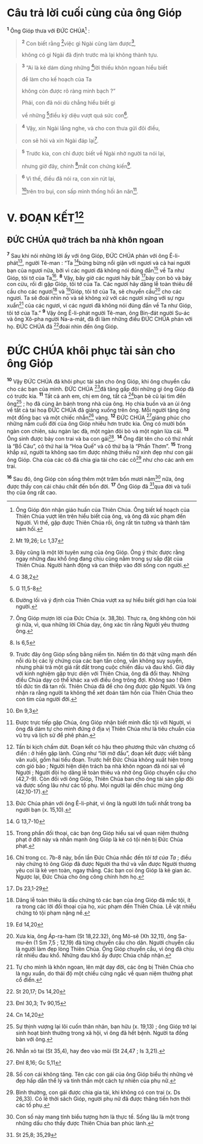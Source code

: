 # Câu trả lời cuối cùng của ông Gióp
<sup><b>1</b></sup> Ông Gióp thưa với ĐỨC CHÚA[^1] :


> <sup><b>2</b></sup> Con biết rằng [^1*]việc gì Ngài cũng làm được[^2],
> 
> không có gì Ngài đã định trước mà lại không thành tựu.
>


> <sup><b>3</b></sup> “Ai là kẻ dám dùng những [^2*]lời thiếu khôn ngoan hiểu biết
> 
> để làm cho kế hoạch của Ta
> 
> không còn được rõ ràng minh bạch ?”
> 
> Phải, con đã nói dù chẳng hiểu biết gì
> 
> về những [^3*]điều kỳ diệu vượt quá sức con[^3].
>


> <sup><b>4</b></sup> Vậy, xin Ngài lắng nghe, và cho con thưa gửi đôi điều,
> 
> con sẽ hỏi và xin Ngài đáp lại[^4].
>


> <sup><b>5</b></sup> Trước kia, con chỉ được biết về Ngài nhờ người ta nói lại,
> 
> nhưng giờ đây, chính [^4*]mắt con chứng kiến[^5].
>


> <sup><b>6</b></sup> Vì thế, điều đã nói ra, con xin rút lại,
> 
> [^5*]trên tro bụi, con sấp mình thống hối ăn năn[^6].
>

# V. ĐOẠN KẾT[^7]
## ĐỨC CHÚA quở trách ba nhà khôn ngoan
<sup><b>7</b></sup> Sau khi nói những lời ấy với ông Gióp, ĐỨC CHÚA phán với ông Ê-li-phát[^8], người Tê-man : “Ta [^6*]bừng bừng nổi giận với ngươi và cả hai người bạn của ngươi nữa, bởi vì các ngươi đã không nói đúng đắn[^9] về Ta như Gióp, tôi tớ của Ta[^10]. <sup><b>8</b></sup> Vậy, bây giờ các ngươi hãy bắt [^7*]bảy con bò và bảy con cừu, rồi đi gặp Gióp, tôi tớ của Ta. Các ngươi hãy dâng lễ toàn thiêu để cầu cho các ngươi[^11] và [^8*]Gióp, tôi tớ của Ta, sẽ chuyển cầu[^12] cho các ngươi. Ta sẽ đoái nhìn nó và sẽ không xử với các ngươi xứng với sự ngu xuẩn[^13] của các ngươi, vì các ngươi đã không nói đúng đắn về Ta như Gióp, tôi tớ của Ta.” <sup><b>9</b></sup> Vậy ông Ê-li-phát người Tê-man, ông Bin-đát người Su-ác và ông Xô-pha người Na-a-mát, đã đi làm những điều ĐỨC CHÚA phán với họ. ĐỨC CHÚA đã [^9*]đoái nhìn đến ông Gióp.

# ĐỨC CHÚA khôi phục tài sản cho ông Gióp
<sup><b>10</b></sup> Vậy ĐỨC CHÚA đã khôi phục tài sản cho ông Gióp, khi ông chuyển cầu cho các bạn của mình. ĐỨC CHÚA [^10*]đã tăng gấp đôi những gì ông Gióp đã có trước kia. <sup><b>11</b></sup> Tất cả anh em, chị em ông, tất cả [^11*]bạn bè cũ lại tìm đến ông[^14] ; họ đã cùng ăn bánh trong nhà của ông. Họ chia buồn và an ủi ông về tất cả tai hoạ ĐỨC CHÚA đã giáng xuống trên ông. Mỗi người tặng ông một đồng bạc và một chiếc nhẫn[^15] vàng. <sup><b>12</b></sup> ĐỨC CHÚA [^12*]giáng phúc cho những năm cuối đời của ông Gióp nhiều hơn trước kia. Ông có mười bốn ngàn con chiên, sáu ngàn lạc đà, một ngàn đôi bò và một ngàn lừa cái. <sup><b>13</b></sup> Ông sinh được bảy con trai và ba con gái[^16]. <sup><b>14</b></sup> Ông đặt tên cho cô thứ nhất là “Bồ Câu”, cô thứ hai là “Hoa Quế” và cô thứ ba là “Phấn Thơm”. <sup><b>15</b></sup> Trong khắp xứ, người ta không sao tìm được những thiếu nữ xinh đẹp như con gái ông Gióp. Cha của các cô đã chia gia tài cho các cô[^17] như cho các anh em trai.

<sup><b>16</b></sup> Sau đó, ông Gióp còn sống thêm một trăm bốn mươi năm[^18] nữa, ông được thấy con cái cháu chắt đến bốn đời. <sup><b>17</b></sup> Ông Gióp đã [^13*]qua đời và tuổi thọ của ông rất cao.

[^1]: Ông Gióp đón nhận giáo huấn của Thiên Chúa. Ông biết kế hoạch của Thiên Chúa vượt lên trên hiểu biết của ông, và ông đã xúc phạm đến Người. Vì thế, gặp được Thiên Chúa rồi, ông rất tin tưởng và thành tâm sám hối.
[^2]: Đây cũng là một lời tuyên xưng của ông Gióp. Ông ý thức được rằng ngay những đau khổ ông đang chịu cũng nằm trong sự sắp đặt của Thiên Chúa. Người hành động và can thiệp vào đời sống con người.
[^3]: Đường lối và ý định của Thiên Chúa vượt xa sự hiểu biết giới hạn của loài người.
[^4]: Ông Gióp mượn lời của Đức Chúa (x. 38,3b). Thực ra, ông không còn hỏi gì nữa, vì, qua những lời Chúa dạy, ông xác tín rằng Người yêu thương ông.
[^5]: Trước đây ông Gióp sống bằng niềm tin. Niềm tin đó thật vững mạnh đến nỗi dù bị các lý chứng của các bạn tấn công, vẫn không suy suyển, nhưng phải trả một giá rất đắt trong cuộc chiến đấu và đau khổ. Giờ đây với kinh nghiệm gặp trực diện với Thiên Chúa, ông đã đổi thay. Những điều Chúa dạy có thể khác xa với điều ông trông đợi. Không sao ! Đêm tối đức tin đã tan rồi. Thiên Chúa đã để cho ông được gặp Người. Và ông nhận ra rằng người ta không thể xét đoán tâm hồn của Thiên Chúa theo con tim của người đời.
[^6]: Được trực tiếp gặp Chúa, ông Gióp nhận biết mình đắc tội với Người, vì ông đã dám tự cho mình đứng ở địa vị Thiên Chúa như là tiêu chuẩn của vũ trụ và lịch sử để phê phán.
[^7]: Tấn bi kịch chấm dứt. Đoạn kết có hậu theo phương thức văn chương cổ điển : ở hiền gặp lành. Cũng như “lời mở đầu”, đoạn kết được viết bằng văn xuôi, gồm hai tiểu đoạn. Trước hết Đức Chúa không xuất hiện trong cơn gió bão ; Người hiện diện trách ba nhà khôn ngoan đã nói sai về Người ; Người đòi họ dâng lễ toàn thiêu và nhờ ông Gióp chuyển cầu cho (42,7-9). Còn đối với ông Gióp, Thiên Chúa ban cho ông tài sản gấp đôi và được sống lâu như các tổ phụ. Mọi người lại đến chúc mừng ông (42,10-17).
[^8]: Đức Chúa phán với ông Ê-li-phát, vì ông là người lớn tuổi nhất trong ba người bạn (x. 15,10).
[^9]: Trong phần đối thoại, các bạn ông Gióp hiểu sai về quan niệm thưởng phạt ở đời này và nhấn mạnh ông Gióp là kẻ có tội nên bị Đức Chúa phạt.
[^10]: Chỉ trong cc. 7b-8 này, bốn lần Đức Chúa nhắc đến <i>tôi tớ của Ta</i> ; điều này chứng tỏ ông Gióp đã được Người tha thứ và vẫn được Người thương yêu coi là kẻ vẹn toàn, ngay thẳng. Các bạn coi ông Gióp là kẻ gian ác. Ngược lại, Đức Chúa cho ông công chính hơn họ.
[^11]: Dâng lễ toàn thiêu là dấu chứng tỏ các bạn của ông Gióp đã mắc tội, ít ra trong các lời đối thoại của họ, xúc phạm đến Thiên Chúa. Lễ vật nhiều chứng tỏ tội phạm nặng nề.
[^12]: Xưa kia, ông Áp-ra-ham (St 18,22.32), ông Mô-sê (Xh 32,11), ông Sa-mu-ên (1 Sm 7,5 ; 12,19) đã từng chuyển cầu cho dân. Người chuyển cầu là người làm đẹp lòng Thiên Chúa. Ông Gióp chuyển cầu, vì ông đã chịu rất nhiều đau khổ. Những đau khổ ấy được Chúa chấp nhận.
[^13]: Tự cho mình là khôn ngoan, lên mặt dạy đời, các ông bị Thiên Chúa cho là ngu xuẩn, do thái độ một chiều cứng ngắc về quan niệm thưởng phạt cổ điển.
[^14]: Sự thịnh vượng lại lôi cuốn thân nhân, bạn hữu (x. 19,13) ; ông Gióp trở lại sinh hoạt bình thường trong xã hội, vì ông đã hết bệnh. Người ta đồng bàn với ông.
[^15]: Nhẫn xỏ tai (St 35,4), hay đeo vào mũi (St 24,47 ; Is 3,21).
[^16]: Số con cái không tăng. Tên các con gái của ông Gióp biểu thị những vẻ đẹp hấp dẫn thể lý và tinh thần một cách tự nhiên của phụ nữ.
[^17]: Bình thường, con gái được chia gia tài, khi không có con trai (x. Ds 26,33). Có lẽ thời sách Gióp, người phụ nữ đã được thăng tiến hơn thời các tổ phụ.
[^18]: Con số này mang tính biểu tượng hơn là thực tế. Sống lâu là một trong những dấu cho thấy được Thiên Chúa ban phúc lành.
[^1*]: Mt 19,26; Lc 1,37
[^2*]: G 38,2
[^3*]: G 11,5-8
[^4*]: Is 6,5
[^5*]: Đn 9,3
[^6*]: G 13,7-10
[^7*]: Ds 23,1-29
[^8*]: Ed 14,20
[^9*]: St 20,17; Ds 14,20
[^10*]: Đnl 30,3; Tv 90,15
[^11*]: Cn 14,20
[^12*]: Đnl 8,16; Gc 5,11
[^13*]: St 25,8; 35,29
